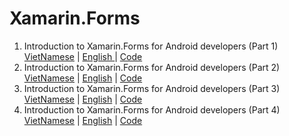 # Xamarin.Forms
1. Introduction to Xamarin.Forms for Android developers (Part 1) <a href="https://ngocminhtran.com/2018/06/27/nhap-mon-xamarin-forms-cho-nha-phat-trien-android/">VietNamese</a> | <a href="https://dzone.com/articles/introduction-to-xamarinforms-for-android-developer">English </a>| <a href="https://github.com/TranNgocMinh/Xamarin.Forms/tree/master/HelloWorld">Code</a>
2. Introduction to Xamarin.Forms for Android developers (Part 2) <a href="https://ngocminhtran.com/2018/07/03/tao-giao-dien-nguoi-dung-user-interface-trong-xamarin-forms-bang-cach-su-dung-xaml/">VietNamese</a> | <a href="https://dzone.com/articles/introduction-to-xamarinforms-for-android-developer-1">English</a> | <a href="https://github.com/TranNgocMinh/Xamarin.Forms/tree/master/FirstUIXAML">Code</a>
3. Introduction to Xamarin.Forms for Android developers (Part 3) <a href="https://ngocminhtran.com/2018/07/14/layouts-trong-xamarin-forms/">VietNamese</a> | <a href="https://dzone.com/articles/introduction-to-xamarinforms-for-android-developer-2">English</a> | <a href="https://github.com/TranNgocMinh/Xamarin.Forms/tree/master/LayoutsApp">Code</a>
4. Introduction to Xamarin.Forms for Android developers (Part 4) <a href="https://ngocminhtran.com/2018/07/21/cac-dieu-khien-trong-xamarin-forms/">VietNamese</a> | <a href="https://dzone.com/articles/introduction-to-xamarinforms-for-android-developer-3">English</a> | <a href="https://github.com/TranNgocMinh/Xamarin.Forms/tree/master/ControlsApp">Code</a>
